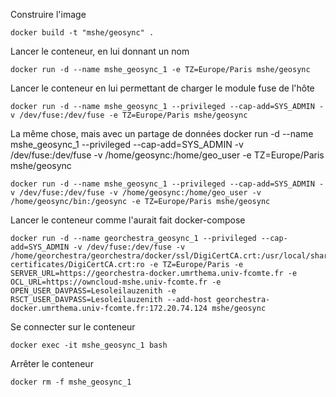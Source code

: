 Construire l'image

    docker build -t "mshe/geosync" .

Lancer le conteneur, en lui donnant un nom

    docker run -d --name mshe_geosync_1 -e TZ=Europe/Paris mshe/geosync

Lancer le conteneur en lui permettant de charger le module fuse de l'hôte

    docker run -d --name mshe_geosync_1 --privileged --cap-add=SYS_ADMIN -v /dev/fuse:/dev/fuse -e TZ=Europe/Paris mshe/geosync

La même chose, mais avec un partage de données
    docker run -d --name mshe_geosync_1 --privileged --cap-add=SYS_ADMIN -v /dev/fuse:/dev/fuse -v /home/geosync:/home/geo_user -e TZ=Europe/Paris mshe/geosync

    docker run -d --name mshe_geosync_1 --privileged --cap-add=SYS_ADMIN -v /dev/fuse:/dev/fuse -v /home/geosync:/home/geo_user -v /home/geosync/bin:/geosync -e TZ=Europe/Paris mshe/geosync

Lancer le conteneur comme l'aurait fait docker-compose

    docker run -d --name georchestra_geosync_1 --privileged --cap-add=SYS_ADMIN -v /dev/fuse:/dev/fuse -v /home/georchestra/georchestra/docker/ssl/DigiCertCA.crt:/usr/local/share/ca-certificates/DigiCertCA.crt:ro -e TZ=Europe/Paris -e SERVER_URL=https://georchestra-docker.umrthema.univ-fcomte.fr -e OCL_URL=https://owncloud-mshe.univ-fcomte.fr -e OPEN_USER_DAVPASS=Lesoleilauzenith -e RSCT_USER_DAVPASS=Lesoleilauzenith --add-host georchestra-docker.umrthema.univ-fcomte.fr:172.20.74.124 mshe/geosync

Se connecter sur le conteneur

    docker exec -it mshe_geosync_1 bash

Arrêter le conteneur

    docker rm -f mshe_geosync_1


